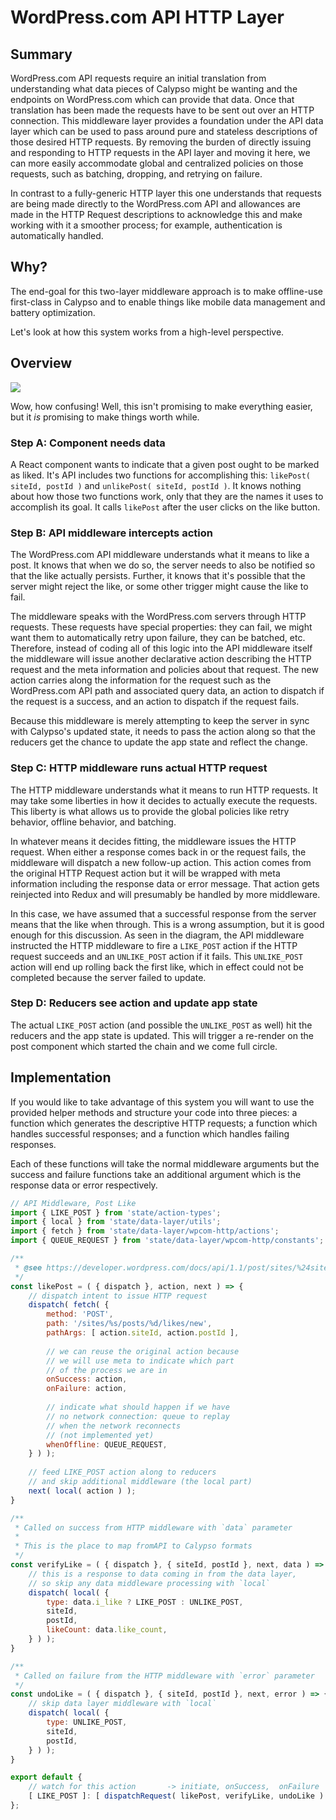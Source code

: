 # WordPress.com API HTTP Layer

## Summary

WordPress.com API requests require an initial translation from understanding what data pieces of Calypso might be wanting and the endpoints on WordPress.com which can provide that data.
Once that translation has been made the requests have to be sent out over an HTTP connection.
This middleware layer provides a foundation under the API data layer which can be used to pass around pure and stateless descriptions of those desired HTTP requests.
By removing the burden of directly issuing and responding to HTTP requests in the API layer and moving it here, we can more easily accommodate global and centralized policies on those requests, such as batching, dropping, and retrying on failure.

In contrast to a fully-generic HTTP layer this one understands that requests are being made directly to the WordPress.com API and allowances are made in the HTTP Request descriptions to acknowledge this and make working with it a smoother process; for example, authentication is automatically handled.

## Why?

The end-goal for this two-layer middleware approach is to make offline-use first-class in Calypso and to enable things like mobile data management and battery optimization.

Let's look at how this system works from a high-level perspective.

## Overview

<!-- the following diagram was generated in draw.io - it can be edited by pasting in the contents of the SVG itself -->
![](https://cldup.com/unQOzvDkjtq/vSrA37.svg)

Wow, how confusing!
Well, this isn't promising to make everything easier, but it _is_ promising to make things worth while.

### Step A: Component needs data

A React component wants to indicate that a given post ought to be marked as liked.
It's API includes two functions for accomplishing this: `likePost( siteId, postId )` and `unlikePost( siteId, postId )`.
It knows nothing about how those two functions work, only that they are the names it uses to accomplish its goal.
It calls `likePost` after the user clicks on the like button.

### Step B: API middleware intercepts action

The WordPress.com API middleware understands what it means to like a post.
It knows that when we do so, the server needs to also be notified so that the like actually persists.
Further, it knows that it's possible that the server might reject the like, or some other trigger might cause the like to fail.

The middleware speaks with the WordPress.com servers through HTTP requests.
These requests have special properties: they can fail, we might want them to automatically retry upon failure, they can be batched, etc.
Therefore, instead of coding all of this logic into the API middleware itself the middleware will issue another declarative action describing the HTTP request and the meta information and policies about that request.
The new action carries along the information for the request such as the WordPress.com API path and associated query data, an action to dispatch if the request is a success, and an action to dispatch if the request fails.

Because this middleware is merely attempting to keep the server in sync with Calypso's updated state, it needs to pass the action along so that the reducers get the chance to update the app state and reflect the change.

### Step C: HTTP middleware runs actual HTTP request

The HTTP middleware understands what it means to run HTTP requests.
It may take some liberties in how it decides to actually execute the requests.
This liberty is what allows us to provide the global policies like retry behavior, offline behavior, and batching.

In whatever means it decides fitting, the middleware issues the HTTP request.
When either a response comes back in or the request fails, the middleware will dispatch a new follow-up action.
This action comes from the original HTTP Request action but it will be wrapped with meta information including the response data or error message.
That action gets reinjected into Redux and will presumably be handled by more middleware.

In this case, we have assumed that a successful response from the server means that the like when through.
This is a wrong assumption, but it is good enough for this discussion.
As seen in the diagram, the API middleware instructed the HTTP middleware to fire a `LIKE_POST` action if the HTTP request succeeds and an `UNLIKE_POST` action if it fails.
This `UNLIKE_POST` action will end up rolling back the first like, which in effect could not be completed because the server failed to update.


### Step D: Reducers see action and update app state

The actual `LIKE_POST` action (and possible the `UNLIKE_POST` as well) hit the reducers and the app state is updated.
This will trigger a re-render on the post component which started the chain and we come full circle.

## Implementation

If you would like to take advantage of this system you will want to use the provided helper methods and structure your code into three pieces: a function which generates the descriptive HTTP requests; a function which handles successful responses; and a function which handles failing responses.

Each of these functions will take the normal middleware arguments but the success and failure functions take an additional argument which is the response data or error respectively.

```js
// API Middleware, Post Like
import { LIKE_POST } from 'state/action-types';
import { local } from 'state/data-layer/utils';
import { fetch } from 'state/data-layer/wpcom-http/actions';
import { QUEUE_REQUEST } from 'state/data-layer/wpcom-http/constants';

/**
 * @see https://developer.wordpress.com/docs/api/1.1/post/sites/%24site/posts/%24post_ID/likes/new/ API description
 */
const likePost = ( { dispatch }, action, next ) => {
	// dispatch intent to issue HTTP request
	dispatch( fetch( {
		method: 'POST',
		path: '/sites/%s/posts/%d/likes/new',
		pathArgs: [ action.siteId, action.postId ],
		
		// we can reuse the original action because
		// we will use meta to indicate which part
		// of the process we are in
		onSuccess: action,
		onFailure: action,
		
		// indicate what should happen if we have
		// no network connection: queue to replay
		// when the network reconnects
		// (not implemented yet)
		whenOffline: QUEUE_REQUEST,
	} ) );
	
	// feed LIKE_POST action along to reducers
	// and skip additional middleware (the local part)
	next( local( action ) );
}

/**
 * Called on success from HTTP middleware with `data` parameter
 *
 * This is the place to map fromAPI to Calypso formats
 */
const verifyLike = ( { dispatch }, { siteId, postId }, next, data ) => {
	// this is a response to data coming in from the data layer,
	// so skip any data middleware processing with `local`
	dispatch( local( {
		type: data.i_like ? LIKE_POST : UNLIKE_POST,
		siteId,
		postId,
		likeCount: data.like_count,
	} ) );
}

/**
 * Called on failure from the HTTP middleware with `error` parameter
 */
const undoLike = ( { dispatch }, { siteId, postId }, next, error ) => {
	// skip data layer middleware with `local`
	dispatch( local( {
		type: UNLIKE_POST,
		siteId,
		postId,
	} ) );
}

export default {
	// watch for this action       -> initiate, onSuccess,  onFailure
	[ LIKE_POST ]: [ dispatchRequest( likePost, verifyLike, undoLike ) ]
};
```
